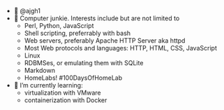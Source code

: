 - 👋 @ajgh1
- 👀 Computer junkie.  Interests include but are not limited to
  -  Perl, Python, JavaScript
  -  Shell scripting, preferrably with bash
  -  Web servers, preferably Apache HTTP Server aka httpd
  -  Most Web protocols and languages:  HTTP, HTML, CSS, JavaScript
  -  Linux
  -  RDBMSes, or emulating them with SQLite
  -  Markdown
  -  HomeLabs!  #100DaysOfHomeLab
- 🌱 I’m currently learning:
  - virtualization with VMware
  - containerization with Docker

<!---
ajgh1/ajgh1 is a ✨ special ✨ repository because its `README.md` (this file) appears on your GitHub profile.
You can click the Preview link to take a look at your changes.
- 💞️ I’m looking to collaborate on ...
- 📫 How to reach me ...

--->

